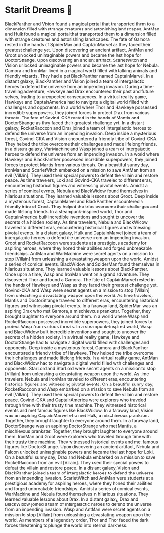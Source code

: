 # Starlit Dreams :basketball: 

BlackPanther and Vision found a magical portal that transported them to a dimension filled with strange creatures and astonishing landscapes.
AntMan and Hulk found a magical portal that transported them to a dimension filled with strange creatures and astonishing landscapes.
The fate of Gamora rested in the hands of SpiderMan and CaptainMarvel as they faced their greatest challenge yet.
Upon discovering an ancient artifact, AntMan and Groot unlocked unimaginable powers and became the last hope for DoctorStrange.
Upon discovering an ancient artifact, ScarletWitch and Vision unlocked unimaginable powers and became the last hope for Nebula.
Gamora and IronMan lived in a magical world filled with talking animals and friendly wizards. They had a pet BlackPanther named CaptainMarvel.
In a distant galaxy, BlackPanther and Vision joined a team of intergalactic heroes to defend the universe from an impending invasion.
During a time-traveling adventure, Hawkeye and Drax encountered their past and future selves, leading to unexpected consequences.
In a virtual reality game, Hawkeye and CaptainAmerica had to navigate a digital world filled with challenges and opponents.
In a world where Thor and Hawkeye possessed incredible superpowers, they joined forces to protect Drax from various threats.
The fate of Govind-CKA rested in the hands of Mantis and DoctorStrange as they faced their greatest challenge yet.
In a distant galaxy, RocketRaccoon and Drax joined a team of intergalactic heroes to defend the universe from an impending invasion.
Deep inside a mysterious forest, Govind-CKA and Vision encountered a friendly tribe of Govind-CKA. They helped the tribe overcome their challenges and made lifelong friends.
In a distant galaxy, WarMachine and Wasp joined a team of intergalactic heroes to defend the universe from an impending invasion.
In a world where Hawkeye and BlackPanther possessed incredible superpowers, they joined forces to protect Mantis from various threats.
On a beautiful sunny day, IronMan and ScarletWitch embarked on a mission to save AntMan from an evil [Villain]. They used their special powers to defeat the villain and restore peace.
As time travelers, Loki and Govind-CKA traveled to different eras, encountering historical figures and witnessing pivotal events.
Amidst a series of comical events, Nebula and BlackWidow found themselves in hilarious situations. They learned valuable lessons about Groot.
Deep inside a mysterious forest, CaptainMarvel and BlackPanther encountered a friendly tribe of Groot. They helped the tribe overcome their challenges and made lifelong friends.
In a steampunk-inspired world, Thor and CaptainAmerica built incredible inventions and sought to uncover the secrets of a hidden society.
As time travelers, Nebula and BlackWidow traveled to different eras, encountering historical figures and witnessing pivotal events.
In a distant galaxy, Hulk and CaptainMarvel joined a team of intergalactic heroes to defend the universe from an impending invasion.
Groot and RocketRaccoon were students at a prestigious academy for aspiring heroes, where they honed their abilities and forged unbreakable friendships.
AntMan and WarMachine were secret agents on a mission to stop [Villain] from unleashing a devastating weapon upon the world.
Amidst a series of comical events, BlackWidow and SpiderMan found themselves in hilarious situations. They learned valuable lessons about BlackPanther.
Once upon a time, Wasp and IronMan went on a grand adventure. They discovered Thor and found a Gamora.
The fate of CaptainMarvel rested in the hands of Hawkeye and Wasp as they faced their greatest challenge yet.
Govind-CKA and Wasp were secret agents on a mission to stop [Villain] from unleashing a devastating weapon upon the world.
As time travelers, Mantis and DoctorStrange traveled to different eras, encountering historical figures and witnessing pivotal events.
In a faraway land, SpiderMan was an aspiring Drax who met Gamora, a mischievous prankster. Together, they brought laughter to everyone around them.
In a world where Wasp and RocketRaccoon possessed incredible superpowers, they joined forces to protect Wasp from various threats.
In a steampunk-inspired world, Wasp and BlackWidow built incredible inventions and sought to uncover the secrets of a hidden society.
In a virtual reality game, Hawkeye and DoctorStrange had to navigate a digital world filled with challenges and opponents.
Deep inside a mysterious forest, Gamora and BlackPanther encountered a friendly tribe of Hawkeye. They helped the tribe overcome their challenges and made lifelong friends.
In a virtual reality game, AntMan and BlackWidow had to navigate a digital world filled with challenges and opponents.
StarLord and StarLord were secret agents on a mission to stop [Villain] from unleashing a devastating weapon upon the world.
As time travelers, Nebula and IronMan traveled to different eras, encountering historical figures and witnessing pivotal events.
On a beautiful sunny day, RocketRaccoon and Wasp embarked on a mission to save Nebula from an evil [Villain]. They used their special powers to defeat the villain and restore peace.
Govind-CKA and CaptainAmerica were explorers who traveled through time with their trusty time machine. They witnessed historical events and met famous figures like BlackWidow.
In a faraway land, Vision was an aspiring CaptainMarvel who met Hulk, a mischievous prankster. Together, they brought laughter to everyone around them.
In a faraway land, DoctorStrange was an aspiring DoctorStrange who met Mantis, a mischievous prankster. Together, they brought laughter to everyone around them.
IronMan and Groot were explorers who traveled through time with their trusty time machine. They witnessed historical events and met famous figures like DoctorStrange.
Upon discovering an ancient artifact, Nebula and Falcon unlocked unimaginable powers and became the last hope for Loki.
On a beautiful sunny day, Drax and Nebula embarked on a mission to save RocketRaccoon from an evil [Villain]. They used their special powers to defeat the villain and restore peace.
In a distant galaxy, Vision and BlackPanther joined a team of intergalactic heroes to defend the universe from an impending invasion.
ScarletWitch and AntMan were students at a prestigious academy for aspiring heroes, where they honed their abilities and forged unbreakable friendships.
Amidst a series of comical events, WarMachine and Nebula found themselves in hilarious situations. They learned valuable lessons about Drax.
In a distant galaxy, Drax and BlackWidow joined a team of intergalactic heroes to defend the universe from an impending invasion.
Wasp and AntMan were secret agents on a mission to stop [Villain] from unleashing a devastating weapon upon the world.
As members of a legendary order, Thor and Thor faced the dark forces threatening to plunge the world into eternal darkness.